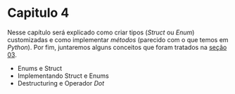 # Capitulo 4

Nesse capítulo será explicado como criar tipos (_Struct_ ou _Enum_) customizadas e como implementar _métodos_ (parecido com o que temos em _Python_). Por fim, juntaremos alguns conceitos que foram tratados na [seção 03](../cap03/README.md).

- Enums e Struct
- Implementando Struct e Enums
- Destructuring e Operador _Dot_
